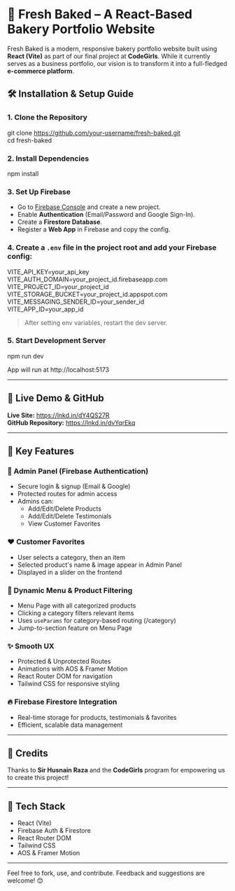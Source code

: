 # 🧁 Fresh Baked – A React-Based Bakery Portfolio Website

Fresh Baked is a modern, responsive bakery portfolio website built using **React (Vite)** as part of our final project at **CodeGirls**. While it currently serves as a business portfolio, our vision is to transform it into a full-fledged **e-commerce platform**.

## 🛠️ Installation & Setup Guide

### 1. Clone the Repository

git clone https://github.com/your-username/fresh-baked.git  
cd fresh-baked

### 2. Install Dependencies

npm install

### 3. Set Up Firebase

- Go to [Firebase Console](https://console.firebase.google.com/) and create a new project.
- Enable **Authentication** (Email/Password and Google Sign-In).
- Create a **Firestore Database**.
- Register a **Web App** in Firebase and copy the config.

### 4. Create a `.env` file in the project root and add your Firebase config:

VITE_API_KEY=your_api_key  
VITE_AUTH_DOMAIN=your_project_id.firebaseapp.com  
VITE_PROJECT_ID=your_project_id  
VITE_STORAGE_BUCKET=your_project_id.appspot.com  
VITE_MESSAGING_SENDER_ID=your_sender_id  
VITE_APP_ID=your_app_id

> After setting env variables, restart the dev server.

### 5. Start Development Server

npm run dev

App will run at http://localhost:5173

---

## 🔗 Live Demo & GitHub

**Live Site:** https://lnkd.in/dY4QS27R  
**GitHub Repository:** https://lnkd.in/dvYqrEkq

---

## 🚀 Key Features

### 🔐 Admin Panel (Firebase Authentication)

- Secure login & signup (Email & Google)
- Protected routes for admin access
- Admins can:
  - Add/Edit/Delete Products
  - Add/Edit/Delete Testimonials
  - View Customer Favorites

### ❤️ Customer Favorites

- User selects a category, then an item
- Selected product's name & image appear in Admin Panel
- Displayed in a slider on the frontend

### 🍰 Dynamic Menu & Product Filtering

- Menu Page with all categorized products
- Clicking a category filters relevant items
- Uses `useParams` for category-based routing (/category)
- Jump-to-section feature on Menu Page

### ✨ Smooth UX

- Protected & Unprotected Routes
- Animations with AOS & Framer Motion
- React Router DOM for navigation
- Tailwind CSS for responsive styling

### 🔥 Firebase Firestore Integration

- Real-time storage for products, testimonials & favorites
- Efficient, scalable data management

---

## 🙏 Credits

Thanks to **Sir Husnain Raza** and the **CodeGirls** program for empowering us to create this project!

---

## 📌 Tech Stack

- React (Vite)
- Firebase Auth & Firestore
- React Router DOM
- Tailwind CSS
- AOS & Framer Motion

---

Feel free to fork, use, and contribute. Feedback and suggestions are welcome! 😊
